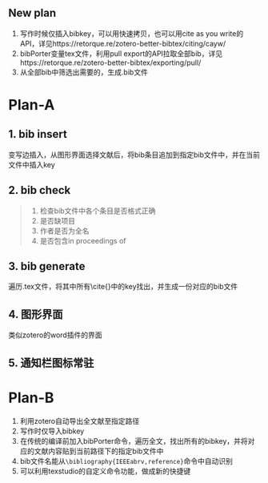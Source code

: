 ## New plan

1. 写作时候仅插入bibkey，可以用快速拷贝，也可以用cite as you write的API，详见https://retorque.re/zotero-better-bibtex/citing/cayw/
2. bibPorter变量tex文件，利用pull export的API拉取全部bib，详见https://retorque.re/zotero-better-bibtex/exporting/pull/
3. 从全部bib中筛选出需要的，生成.bib文件





# Plan-A

## 1. bib insert

变写边插入，从图形界面选择文献后，将bib条目追加到指定bib文件中，并在当前文件中插入key

## 2. bib check

>  1. 检查bib文件中各个条目是否格式正确
>  2. 是否缺项目
>  3. 作者是否为全名
>  4. 是否包含in proceedings of 

## 3. bib generate

遍历.tex文件，将其中所有\cite{}中的key找出，并生成一份对应的bib文件

## 4. 图形界面

类似zotero的word插件的界面

## 5. 通知栏图标常驻



# Plan-B

1. 利用zotero自动导出全文献至指定路径
2. 写作时仅导入bibkey
3. 在传统的编译前加入bibPorter命令，遍历全文，找出所有的bibkey，并将对应的文献内容贴到当前路径下的指定bib文件中
4. bib文件名能从`\bibliography{IEEEabrv,reference}`命令中自动识别
5. 可以利用texstudio的自定义命令功能，做成新的快捷键